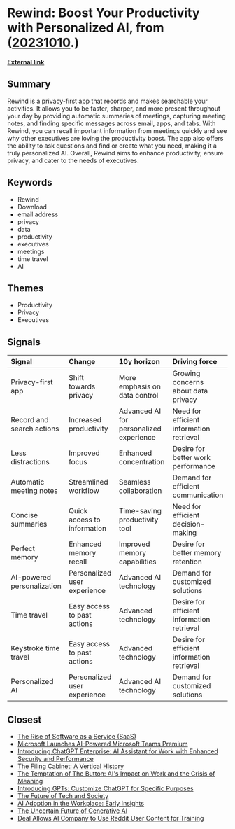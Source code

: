 # __Rewind: Boost Your Productivity with Personalized AI__, from ([20231010](https://kghosh.substack.com/p/20231010).)

__[External link](https://www.rewind.ai/use-case/executives)__



## Summary

Rewind is a privacy-first app that records and makes searchable your activities. It allows you to be faster, sharper, and more present throughout your day by providing automatic summaries of meetings, capturing meeting notes, and finding specific messages across email, apps, and tabs. With Rewind, you can recall important information from meetings quickly and see why other executives are loving the productivity boost. The app also offers the ability to ask questions and find or create what you need, making it a truly personalized AI. Overall, Rewind aims to enhance productivity, ensure privacy, and cater to the needs of executives.

## Keywords

* Rewind
* Download
* email address
* privacy
* data
* productivity
* executives
* meetings
* time travel
* AI

## Themes

* Productivity
* Privacy
* Executives

## Signals

| Signal                     | Change                       | 10y horizon                             | Driving force                              |
|:---------------------------|:-----------------------------|:----------------------------------------|:-------------------------------------------|
| Privacy-first app          | Shift towards privacy        | More emphasis on data control           | Growing concerns about data privacy        |
| Record and search actions  | Increased productivity       | Advanced AI for personalized experience | Need for efficient information retrieval   |
| Less distractions          | Improved focus               | Enhanced concentration                  | Desire for better work performance         |
| Automatic meeting notes    | Streamlined workflow         | Seamless collaboration                  | Demand for efficient communication         |
| Concise summaries          | Quick access to information  | Time-saving productivity tool           | Need for efficient decision-making         |
| Perfect memory             | Enhanced memory recall       | Improved memory capabilities            | Desire for better memory retention         |
| AI-powered personalization | Personalized user experience | Advanced AI technology                  | Demand for customized solutions            |
| Time travel                | Easy access to past actions  | Advanced technology                     | Desire for efficient information retrieval |
| Keystroke time travel      | Easy access to past actions  | Advanced technology                     | Desire for efficient information retrieval |
| Personalized AI            | Personalized user experience | Advanced AI technology                  | Demand for customized solutions            |

## Closest

* [The Rise of Software as a Service (SaaS)](62f0c80f0091e9b15465cd516137b05e)
* [Microsoft Launches AI-Powered Microsoft Teams Premium](d972fef45251bd965bd3d5d331ffe6dd)
* [Introducing ChatGPT Enterprise: AI Assistant for Work with Enhanced Security and Performance](27a26e2b76fde5dedcd97e68fd50b852)
* [The Filing Cabinet: A Vertical History](b074eff3e846c24db97af8524929939a)
* [The Temptation of The Button: AI's Impact on Work and the Crisis of Meaning](3cdcaf35e46bb5b431f299c44a448b9f)
* [Introducing GPTs: Customize ChatGPT for Specific Purposes](f9b73418962acd66fb1ae29b21d7f943)
* [The Future of Tech and Society](074f7e40545f4b8edc9bdefa00b02f7b)
* [AI Adoption in the Workplace: Early Insights](19d1bd27c4a10919f3e37ca2bae470e6)
* [The Uncertain Future of Generative AI](f35afe43c2e3b465b8ed4b00023cb0ac)
* [Deal Allows AI Company to Use Reddit User Content for Training](4fe471741ad3bf4fc92faa05f5fc80bf)